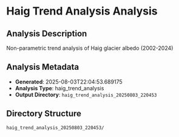 # Haig Trend Analysis Analysis

## Analysis Description

Non-parametric trend analysis of Haig glacier albedo (2002-2024)

## Analysis Metadata

- **Generated**: 2025-08-03T22:04:53.689175
- **Analysis Type**: haig_trend_analysis
- **Output Directory**: `haig_trend_analysis_20250803_220453`

## Directory Structure

```
haig_trend_analysis_20250803_220453/
